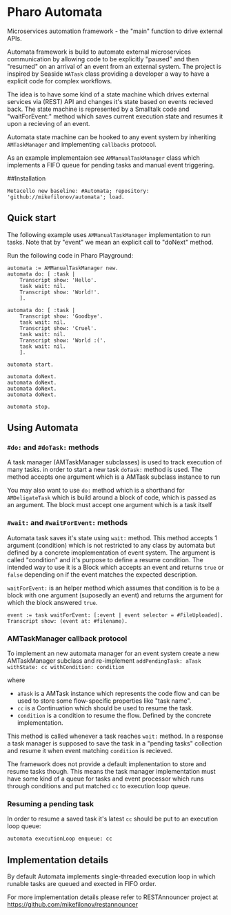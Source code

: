 # Pharo Automata
Microservices automation framework - the "main" function to drive external APIs.

Automata framework is build to automate external microservices communication by allowing code to be explicitly "paused" and then "resumed" on an arrival of an event from an external system. The project is inspired by Seaside ```WATask``` class providing a developer a way to have a explicit code for complex workflows.

The idea is to have some kind of a state machine which drives external services via (REST) API and changes it's state  based on events recieved back. The state machine is represented by a Smalltalk code and "waitForEvent:" method which saves current execution state and resumes it upon a recieving of an event.

Automata state machine can be hooked to any event system by inheriting ```AMTaskManager``` and implementing ```callbacks``` protocol.

As an example implementaion see ```AMManualTaskManager``` class which implements a FIFO queue for pending tasks and manual event triggering.

##Installation

```
Metacello new baseline: #Automata; repository: 'github://mikefilonov/automata'; load.
```

## Quick start
The following example uses ```AMManualTaskManager``` implementation to run tasks. Note that by "event" we mean an explicit call to "doNext" method.

Run the following code in Pharo Playground:

```smalltalk
automata := AMManualTaskManager new.
automata do: [ :task |
	Transcript show: 'Hello'.
	task wait: nil.
	Transcript show: 'World!'.
	].

automata do: [ :task |
	Transcript show: 'Goodbye'.
	task wait: nil.
	Transcript show: 'Cruel'.
	task wait: nil.
	Transcript show: 'World :('.	
	task wait: nil.
	].

automata start.

automata doNext.
automata doNext.
automata doNext.
automata doNext.

automata stop.
```


## Using Automata

### ```#do:``` and ```#doTask:``` methods
A task manager (AMTaskManager subclasses) is used to track execution of many tasks. in order to start a new task ```doTask:``` method is used. The method accepts one argument which is a AMTask subclass instance to run

You may also want to use ```do:``` method which is a shorthand for ```AMDeligateTask``` which is build around a block of code, which is passed as an argument. The block must accept one argument which is a task itself

### ```#wait:``` and ```#waitForEvent:``` methods

Automata task saves it's state using ```wait:``` method. This method accepts 1 argument (condition) which is not restricted to any class by automata but defined by a concrete imoplementation of event system. The argument is called "condition" and it's purpose to define a resume condition. The intended way to use it is a Block which accepts an event and returns ```true``` or ```false``` depending on if the event matches the expected description.

```waitForEvent:``` is an helper method which assumes that condition is to be a block with one argument (suposedly an event) and returns the argument for which the block answered ```true```.

```
event := task waitForEvent: [:event | event selector = #FileUploaded].
Transcript show: (event at: #filename).
```

### AMTaskManager callback protocol

To implement an new automata manager for an event system create a new AMTaskManager subclass and re-implement ```addPendingTask: aTask withState: cc withCondition: condition```

where
- ```aTask``` is a AMTask instance which represents the code flow and can be used to store some flow-specific properties like "task name".
- ```cc``` is a Continuation which should be used to resume the task.
- ```condition``` is a condition to resume the flow. Defined by the concrete implementation.

This method is called whenever a task reaches ```wait:``` method. In a response a task manager is supposed to save the task in a "pending tasks" collection and resume it when event matching ```condition``` is recieved.

The framework does not provide a default implenentation to store and resume tasks though. This means the task manager implementation must have some kind of a queue for tasks and event processor which runs through conditions and put matched ```cc``` to execution loop queue.

### Resuming a pending task

In order to resume a saved task it's latest ```cc``` should be put to an execution loop queue:

```smalltalk
automata executionLoop enqueue: cc
```


## Implementation details

By default Automata implements single-threaded execution loop in which runable tasks are queued and exected in FIFO order.

For more implementation details please refer to RESTAnnouncer project at https://github.com/mikefilonov/restannouncer

